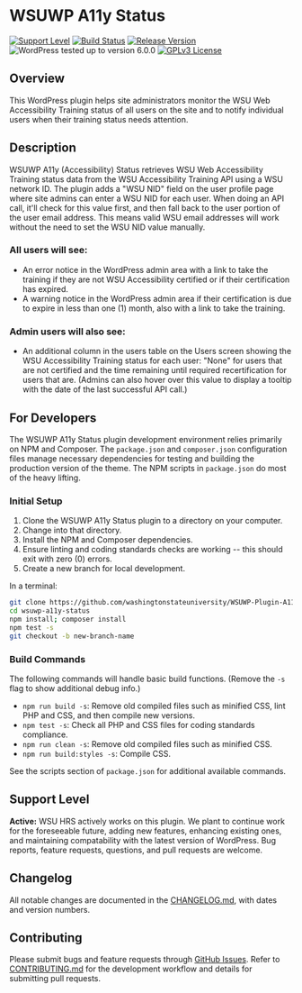 # WSUWP A11y Status

[![Support Level](https://img.shields.io/badge/support-active-green.svg)](#support-level) [![Build Status](https://github.com/washingtonstateuniversity/WSUWP-Plugin-A11y-Status/actions/workflows/coding-standards.yml/badge.svg)](https://github.com/washingtonstateuniversity/WSUWP-Plugin-A11y-Status/actions) [![Release Version](https://img.shields.io/github/v/release/washingtonstateuniversity/WSUWP-Plugin-A11y-Status)](https://github.com/washingtonstateuniversity/WSUWP-Plugin-A11y-Status/releases/latest) ![WordPress tested up to version 6.0.0](https://img.shields.io/badge/WordPress-v6.0.0%20tested-success.svg) [![GPLv3 License](https://img.shields.io/github/license/washingtonstateuniversity/WSUWP-Plugin-A11y-Status)](https://github.com/washingtonstateuniversity/WSUWP-Plugin-A11y-Status/blob/develop/LICENSE.md)

## Overview

This WordPress plugin helps site administrators monitor the WSU Web Accessibility Training status of all users on the site and to notify individual users when their training status needs attention.

## Description

WSUWP A11y (Accessibility) Status retrieves WSU Web Accessibility Training status data from the WSU Accessibility Training API using a WSU network ID. The plugin adds a "WSU NID" field on the user profile page where site admins can enter a WSU NID for each user. When doing an API call, it'll check for this value first, and then fall back to the user portion of the user email address. This means valid WSU email addresses will work without the need to set the WSU NID value manually.

### All users will see:

- An error notice in the WordPress admin area with a link to take the training if they are not WSU Accessibility certified or if their certification has expired.
- A warning notice in the WordPress admin area if their certification is due to expire in less than one (1) month, also with a link to take the training.

### Admin users will also see:

- An additional column in the users table on the Users screen showing the WSU Accessibility Training status for each user: "None" for users that are not certified and the time remaining until required recertification for users that are. (Admins can also hover over this value to display a tooltip with the date of the last successful API call.)

## For Developers

The WSUWP A11y Status plugin development environment relies primarily on NPM and Composer. The `package.json` and `composer.json` configuration files manage necessary dependencies for testing and building the production version of the theme. The NPM scripts in `package.json` do most of the heavy lifting.

### Initial Setup

1. Clone the WSUWP A11y Status plugin to a directory on your computer.
2. Change into that directory.
3. Install the NPM and Composer dependencies.
4. Ensure linting and coding standards checks are working -- this should exit with zero (0) errors.
5. Create a new branch for local development.

In a terminal:

~~~bash
git clone https://github.com/washingtonstateuniversity/WSUWP-Plugin-A11y-Status.git wsuwp-a11y-status
cd wsuwp-a11y-status
npm install; composer install
npm test -s
git checkout -b new-branch-name
~~~

### Build Commands

The following commands will handle basic build functions. (Remove the `-s` flag to show additional debug info.)

- `npm run build -s`: Remove old compiled files such as minified CSS, lint PHP and CSS, and then compile new versions.
- `npm test -s`: Check all PHP and CSS files for coding standards compliance.
- `npm run clean -s`: Remove old compiled files such as minified CSS.
- `npm run build:styles -s`: Compile CSS.

See the scripts section of `package.json` for additional available commands.

## Support Level

**Active:** WSU HRS actively works on this plugin. We plant to continue work for the foreseeable future, adding new features, enhancing existing ones, and maintaining compatability with the latest version of WordPress. Bug reports, feature requests, questions, and pull requests are welcome.

## Changelog

All notable changes are documented in the [CHANGELOG.md](https://github.com/washingtonstateuniversity/WSUWP-Plugin-A11y-Status/blob/develop/CHANGELOG.md), with dates and version numbers.

## Contributing

Please submit bugs and feature requests through [GitHub Issues](https://github.com/washingtonstateuniversity/WSUWP-Plugin-A11y-Status/issues). Refer to [CONTRIBUTING.md](https://github.com/washingtonstateuniversity/WSUWP-Plugin-A11y-Status/blob/develop/CONTRIBUTING.md) for the development workflow and details for submitting pull requests.
